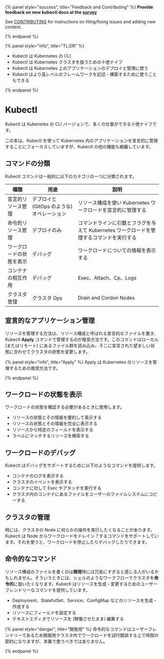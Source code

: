 {% panel style="success", title="Feedback and Contributing" %}
**Provide feedback on new kubectl docs at the [survey](https://www.surveymonkey.com/r/JH35X82)**

See [CONTRIBUTING](https://github.com/kubernetes/kubectl/blob/master/docs/book/CONTRIBUTING.md) for
instructions on filing/fixing issues and adding new content.

{% endpanel %}

{% panel style="info", title="TL;DR" %}

- Kubectl は Kubernetes の CLI
- Kubectl は Kubernetes クラスタを扱うための十徳ナイフ
- Kubectl は Kubernetes 上のアプリケーションのデプロイと管理に使う
- Kubectl はより高レベルのフレームワークを記述・構築するために使うこともできる

{% endpanel %}

# Kubectl

Kubectl は Kubenetes の CLI バージョンで、多くの仕事ができる十徳ナイフです。

この本は、Kubectl を使って Kubernetes 内のアプリケーションを宣言的に管理することにフォーカスしていますが、Kubectl の他の機能も網羅しています。

## コマンドの分類

Kubectl コマンドは一般的に以下のカテゴリの一つに分類されます。

| 種類           | 用途                          | 説明                                                 |
| ------------ | --------------------------- | -------------------------------------------------- |
| 宣言的リソース管理    | デプロイと (GitOps のような) オペレーション | リソース構成を使い Kubernetes ワークロードを宣言的に管理する               |
| 命令的リソース管理    | デプロイのみ                      | コマンドラインに引数とフラグを与えて Kubernetes ワークロードを管理するコマンドを実行する |
| ワークロードの状態を表示 | デバッグ                        | ワークロードについての情報を表示する                                 |
| コンテナの相互作用    | デバッグ                        | Exec、Attach、Cp、Logs                                |
| クラスタ管理       | クラスタ Ops                    | Drain and Cordon Nodes                             |

## 宣言的なアプリケーション管理

リソースを管理する方法は、リソース構成と呼ばれる宣言的なファイルを置き、Kubectl **Apply** コマンドで管理するのが推奨方法です。このコマンドはローカル (またはリモート) にあるファイル群を読み込み、そこに宣言された望ましい状態に合わせてクラスタの状態を変更します。

{% panel style="info", title="Apply" %}
Apply は Kubernetes のリソースを管理するための推奨方法です。

{% endpanel %}

## ワークロードの状態を表示

ワークロードの状態を確認する必要があるときに使用します。

- リソースの状態とその情報を要約して表示する
- リソースの状態とその情報を完全に表示する
- リソースから特定のフィールドを表示する
- ラベルにマッチするリソースを検索する

## ワークロードのデバッグ

Kubectl はデバッグをサポートするために以下のようなコマンドを提供します。

- コンテナのログを表示する
- クラスタのイベントを表示する
- コンテナに対して Exec やアタッチを実行する
- クラスタ内のコンテナにあるファイルをユーザーのファイルシステムにコピーする

## クラスタの管理

時には、クラスタの Node に何らかの操作を実行したくなることがあります。Kubectl は Node からワークロードをドレイン？するコマンドをサポートしています。それを使うと、ワークロードを停止したりデバッグしたりできます。

## 命令的なコマンド

リソース構成のファイルを書くのは**開発**時には冗長にすぎると感じる人がいるかもしれません。そういうときには、シェルのようなワークフローでクラスタを**命令的**に扱いたくなります。Kubectl はリソースを生成・変更するためのユーザーフレンドリーなコマンドを提供しています。

- Deployment、StatefulSet、Service、ConfigMap などのリソースを生成・作成する
- リソースにフィールドを設定する
- テキストエディタでリソースを (稼働させたまま) 編集する

{% panel style="danger", title="開発用" %}
命令的なコマンドはユーザーフレンドリーであるため開発用クラスタ内でワークロードを試行錯誤する上で時間の節約になりますが、本番で使うべきではありません。

{% endpanel %}
